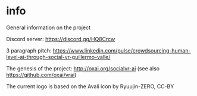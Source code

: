 # info
General information on the project

Discord server: https://discord.gg/HQ8Crcw

3 paragraph pitch: https://www.linkedin.com/pulse/crowdsourcing-human-level-ai-through-social-vr-guillermo-valle/

The genesis of the project: http://oxai.org/socialvr-ai (see also https://github.com/oxai/vrai)

The current logo is based on the Avali icon by Ryuujin-ZERO, CC-BY
